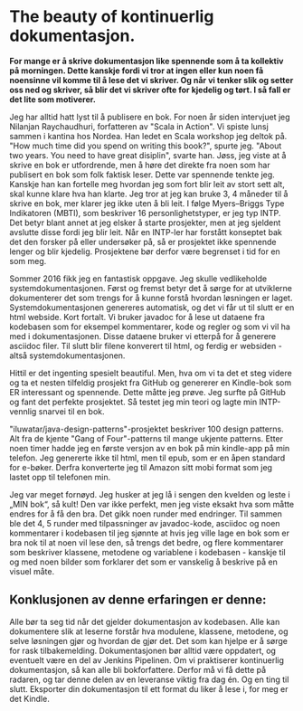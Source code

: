 ﻿# The beauty of kontinuerlig dokumentasjon.
**For mange er å skrive dokumentasjon like spennende som å ta kollektiv på morningen. Dette kanskje fordi vi tror at ingen eller kun noen få noensinne vil komme til å lese det vi skriver. Og når vi tenker slik og setter oss ned og skriver, så blir det vi skriver ofte for kjedelig og tørt. I så fall er det lite som motiverer.**

Jeg har alltid hatt lyst til å publisere en bok. For noen år siden intervjuet jeg Nilanjan Raychaudhuri, forfatteren av "Scala in Action". Vi spiste lunsj sammen i kantina hos Nordea. Han ledet en Scala workshop jeg deltok på. "How much time did you spend on writing this book?", spurte jeg. "About two years. You need to have great disiplin", svarte han. Jøss, jeg viste at å skrive en bok er utfordrende, men å høre det direkte fra noen som har publisert en bok som folk faktisk leser. Dette var spennende tenkte jeg. Kanskje han kan fortelle meg hvordan jeg som fort blir leit av stort sett alt, skal kunne klare hva han klarte. Jeg tror at jeg kan bruke 3, 4 måneder til å skrive en bok, mer klarer jeg ikke uten å bli leit. I følge Myers–Briggs Type Indikatoren (MBTI), som beskriver 16 personlighetstyper, er jeg typ INTP. Det betyr blant annet at jeg elsker å starte prosjekter, men at jeg sjeldent avslutte disse fordi jeg blir leit. Når en INTP-ler har forstått konseptet bak det den forsker på eller undersøker på, så er prosjektet ikke spennende lenger og blir kjedelig. Prosjektene bør derfor være begrenset i tid for en som meg.

Sommer 2016 fikk jeg en fantastisk oppgave. Jeg skulle vedlikeholde systemdokumentasjonen. Først og fremst betyr det å sørge for at utviklerne dokumenterer det som trengs for å kunne forstå hvordan løsningen er laget. Systemdokumentasjonen genereres automatisk, og det vi får ut til slutt er en html webside. Kort fortalt. Vi bruker javadoc for å lese ut dataene fra kodebasen som for eksempel kommentarer, kode og regler og som vi vil ha med i dokumentasjonen. Disse dataene bruker vi etterpå for å generere asciidoc filer. Til slutt blir filene konverert til html, og ferdig er websiden - altså systemdokumentasjonen.

Hittil er det ingenting spesielt beautiful. Men, hva om vi ta det et steg videre og ta et nesten tilfeldig prosjekt fra GitHub og genererer en Kindle-bok som ER interessant og spennende. Dette måtte jeg prøve. Jeg surfte på GitHub og fant det perfekte prosjektet. Så testet jeg min teori og lagte min INTP-vennlig snarvei til en bok. 

"iluwatar/java-design-patterns"-prosjektet beskriver 100 design patterns. Alt fra de kjente "Gang of Four"-patterns til mange ukjente patterns. Etter noen timer hadde jeg en første versjon av en bok på min kindle-app på min telefon. Jeg genererte ikke til html, men til epub, som er en åpen standard for e-bøker. Derfra konverterte jeg til Amazon sitt mobi format som jeg lastet opp til telefonen min. 

Jeg var meget fornøyd. Jeg husker at jeg lå i sengen den kvelden og leste i „MIN bok“, så kult! Den var ikke perfekt, men jeg viste eksakt hva som måtte endres for å få den bra. Det gikk noen runder med endringer. Til sammen ble det 4, 5 runder med tilpassninger av javadoc-kode, asciidoc og noen kommentarer i kodebasen til jeg sjønnte at hvis jeg ville lage en bok som er bra nok til at noen vil lese den, så trengs det bedre, og flere kommentarer som beskriver klassene, metodene og variablene i kodebasen - kanskje til og med noen bilder som forklarer det som er vanskelig å beskrive på en visuel måte.

## Konklusjonen av denne erfaringen er denne:
Alle bør ta seg tid når det gjelder dokumentasjon av kodebasen. Alle kan dokumentere slik at leserne forstår hva modulene, klassene, metodene, og selve løsningen gjør og hvordan de gjør det. Det som kan hjelpe er å sørge for rask tilbakemelding. Dokumentasjonen bør alltid være oppdatert, og eventuelt være en del av Jenkins Pipelinen. Om vi praktiserer kontinuerlig dokumentasjon, så kan alle bli bokforfattere. Derfor må vi få dette på radaren, og tar denne delen av en leveranse viktig fra dag én. Og en ting til slutt. Eksporter din dokumentasjon til ett format du liker å lese i, for meg er det Kindle.
